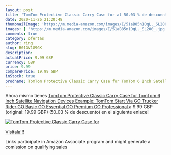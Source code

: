 ```yaml
---
layout: post
title: 'TomTom Protective Classic Carry Case for al 50.03 % de descuento'
date: 2020-11-26 21:20:48
thumbnailImage: 'https://m.media-amazon.com/images/I/51aB85n1OqL._SL200_.jpg'
images: [ 'https://m.media-amazon.com/images/I/51aB85n1OqL._SL200_.jpg' ]
comments: true
category: ofertas
author: ring
slug: B01GV1G9GK
description:
actualPrice: 9.99 GBP
currency: GBP
price: 9.99
comparePrice: 19.99 GBP
inStock: true
prodname: TomTom Protective Classic Carry Case for TomTom 6 Inch Satellite Navigation Devices  Example: TomTom Start  Via  GO  Trucker  Rider  GO Basic  GO Essential  GO Premium  GO Professional 
---
```


Ahora mismo tienes [TomTom Protective Classic Carry Case for TomTom 6 Inch Satellite Navigation Devices  Example: TomTom Start  Via  GO  Trucker  Rider  GO Basic  GO Essential  GO Premium  GO Professional ](https://www.amazon.co.uk/dp/B01GV1G9GK/?tag=tolees0a-21) a 9.99 GBP (original: 19.99 GBP) (50.03 %  de descuento) en el siguiente enlace!

[![TomTom Protective Classic Carry Case for](https://m.media-amazon.com/images/I/51aB85n1OqL._SL200_.jpg)](https://www.amazon.co.uk/dp/B01GV1G9GK/?tag=tolees0a-21)

[Visítala!!!](https://www.amazon.co.uk/dp/B01GV1G9GK/?tag=tolees0a-21)

Links participate in Amazon Associate program and might generate a comission on qualifying sales
